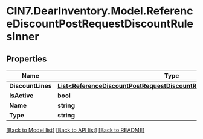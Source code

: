 # CIN7.DearInventory.Model.ReferenceDiscountPostRequestDiscountRulesInner

## Properties

| Name              | Type                                                                                                                                                    | Description | Notes      |
| ----------------- | ------------------------------------------------------------------------------------------------------------------------------------------------------- | ----------- | ---------- |
| **DiscountLines** | [**List&lt;ReferenceDiscountPostRequestDiscountRulesInnerDiscountLinesInner&gt;**](ReferenceDiscountPostRequestDiscountRulesInnerDiscountLinesInner.md) |             | [optional] |
| **IsActive**      | **bool**                                                                                                                                                |             | [optional] |
| **Name**          | **string**                                                                                                                                              |             | [optional] |
| **Type**          | **string**                                                                                                                                              |             | [optional] |

[[Back to Model list]](../README.md#documentation-for-models) [[Back to API list]](../README.md#documentation-for-api-endpoints) [[Back to README]](../README.md)
